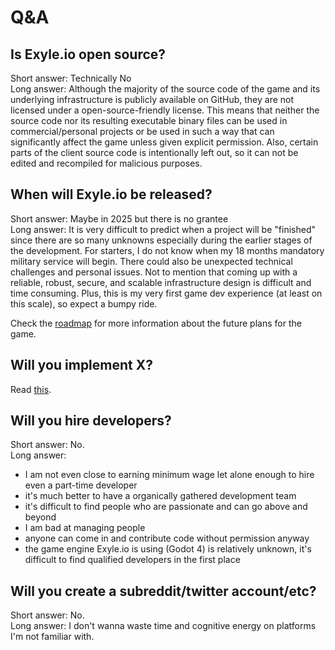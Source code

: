 # Q&A

## Is Exyle.io open source?

Short answer: Technically No<br />
Long answer: Although the majority of the source code of the game and its
underlying infrastructure is publicly available on GitHub, they are not
licensed under a open-source-friendly license. This means that neither the
source code nor its resulting executable binary files can be used in
commercial/personal projects or be used in such a way that can significantly
affect the game unless given explicit permission. Also, certain parts of the
client source code is intentionally left out, so it can not be edited and
recompiled for malicious purposes.

## When will Exyle.io be released?

Short answer: Maybe in 2025 but there is no grantee<br />
Long answer: It is very difficult to predict when a project will be "finished"
since there are so many unknowns especially during the earlier stages of the
development. For starters, I do not know when my 18 months mandatory military
service will begin. There could also be unexpected technical challenges and
personal issues. Not to mention that coming up with a reliable, robust, secure,
and scalable infrastructure design is difficult and time consuming. Plus, this is
my very first game dev experience (at least on this scale), so expect a bumpy ride.

Check the [roadmap](./roadmap.md) for more information about the future plans for the game.

## Will you implement X?

Read [this](./guides/community-feedback/wont-implement.md).

## Will you hire developers?

Short answer: No.<br />
Long answer:

- I am not even close to earning minimum wage let alone enough to hire even a part-time developer
- it's much better to have a organically gathered development team
- it's difficult to find people who are passionate and can go above and beyond
- I am bad at managing people
- anyone can come in and contribute code without permission anyway
- the game engine Exyle.io is using (Godot 4) is relatively unknown, it's difficult to find qualified developers in the first place

## Will you create a subreddit/twitter account/etc?

Short answer: No.<br />
Long answer: I don't wanna waste time and cognitive energy on
platforms I'm not familiar with.
